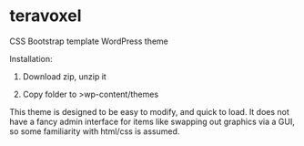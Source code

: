 # teravoxel
CSS Bootstrap template WordPress theme


Installation:

1. Download zip, unzip it

2. Copy folder to >wp-content/themes


This theme is designed to be easy to modify, and quick to load. It does not have a fancy admin interface for items like swapping out graphics via a GUI, so some familiarity with html/css is assumed.
